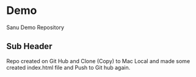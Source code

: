 # Demo

Sanu Demo Repository

## Sub Header

Repo created on Git Hub and Clone (Copy) to Mac Local and made some created index.html file and Push to Git hub again.
